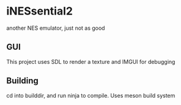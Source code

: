 # iNESsential2

another NES emulator, just not as good

## GUI

This project uses SDL to render a texture and IMGUI for debugging

## Building
cd into builddir, and run ninja to compile. Uses meson build system